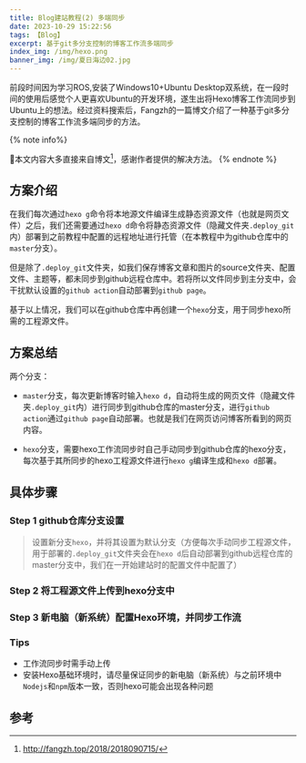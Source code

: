 ```yaml
---
title: Blog建站教程(2) 多端同步
date: 2023-10-29 15:22:56
tags: 【Blog】
excerpt: 基于git多分支控制的博客工作流多端同步
index_img: /img/hexo.png
banner_img: /img/夏日海边02.jpg
---
```




前段时间因为学习ROS,安装了Windows10+Ubuntu Desktop双系统，在一段时间的使用后感觉个人更喜欢Ubuntu的开发环境，遂生出将Hexo博客工作流同步到Ubuntu上的想法。经过资料搜索后，Fangzh的一篇博文介绍了一种基于git多分支控制的博客工作流多端同步的方法。

{% note info%}

📌本文内容大多直接来自博文[^1]，感谢作者提供的解决方法。
{% endnote %}

## 方案介绍

在我们每次通过`hexo g`命令将本地源文件编译生成静态资源文件（也就是网页文件）之后，我们还需要通过`hexo d`命令将静态资源文件（隐藏文件夹`.deploy_git`内）部署到之前教程中配置的远程地址进行托管（在本教程中为github仓库中的`master`分支）。

但是除了`.deploy_git`文件夹，如我们保存博客文章和图片的source文件夹、配置文件、主题等，都未同步到github远程仓库中。若将所以文件同步到主分支中，会干扰默认设置的`github action`自动部署到`github page`。

基于以上情况，我们可以在github仓库中再创建一个`hexo`分支，用于同步hexo所需的工程源文件。

## 方案总结

两个分支：

- `master`分支，每次更新博客时输入`hexo d`，自动将生成的网页文件（隐藏文件夹`.deploy_git`内）进行同步到github仓库的master分支，进行`github action`通过`github page`自动部署。也就是我们在网页访问博客所看到的网页内容。



- `hexo`分支，需要hexo工作流同步时自己手动同步到github仓库的hexo分支，每次基于其所同步的hexo工程源文件进行`hexo g`编译生成和`hexo d`部署。



## 具体步骤

### Step 1 github仓库分支设置

> 设置新分支`hexo`，并将其设置为默认分支（方便每次手动同步工程源文件，用于部署的`.deploy_git`文件夹会在`hexo d`后自动部署到github远程仓库的master分支中，我们在一开始建站时的配置文件中配置了）

### Step 2 将工程源文件上传到hexo分支中

### Step 3 新电脑（新系统）配置Hexo环境，并同步工作流

### Tips

- 工作流同步时需手动上传
- 安装Hexo基础环境时，请尽量保证同步的新电脑（新系统）与之前环境中`Nodejs`和`npm`版本一致，否则hexo可能会出现各种问题



## 参考

[^1]: http://fangzh.top/2018/2018090715/
[^2]: 参考资料2
